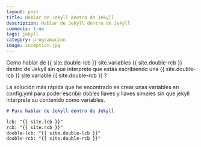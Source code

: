 ```yaml
---
layout: post
title: Hablar de Jekyll dentro de Jekyll
description: Hablar de Jekyll dentro de Jekyll
comments: true
tags: jekyll
category: programacion
image: inception.jpg
---
```


Como hablar de {{ site.double-lcb }} site.variables {{ site.double-rcb }} dentro de Jekyll sin que interprete que estás escribiendo una {{ site.double-lcb }} site.variable {{ site.double-rcb }} ?

<!-- more -->

La solución más rápida que he encontrado es crear unas variables en config.yml para poder escribir dobles llaves y llaves simples sin que jekyll interprete su contenido como variables.

```md
# Para hablar de Jekyll dentro de Jekyll

lcb: "{{ site.lcb }}"
rcb: "{{ site.rcb }}"
double-lcb: "{{ site.double-lcb }}"
double-rcb: "{{ site.double-rcb }}"
```
